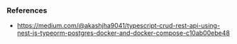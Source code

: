 ### References

- https://medium.com/@akashjha9041/typescript-crud-rest-api-using-nest-js-typeorm-postgres-docker-and-docker-compose-c10ab00ebe48
